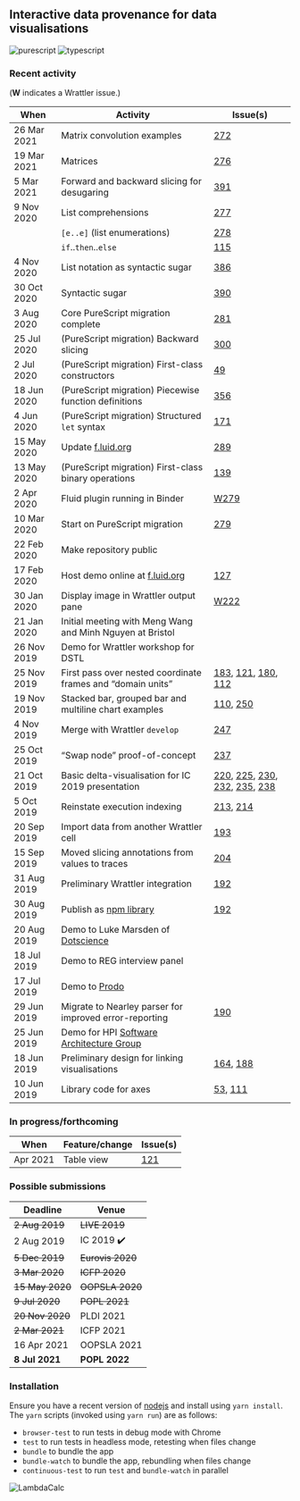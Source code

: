 ## Interactive data provenance for data visualisations

![purescript](https://github.com/explorable-viz/fluid/workflows/purescript/badge.svg)
![typescript](https://github.com/explorable-viz/fluid/workflows/typescript/badge.svg)

### Recent activity

(**W** indicates a Wrattler issue.)

| When | Activity | Issue(s) |
| --- | --- | --- |
| 26 Mar 2021 | Matrix convolution examples | [272](https://github.com/explorable-viz/fluid/issues/272) |
| 19 Mar 2021 | Matrices | [276](https://github.com/explorable-viz/fluid/issues/276) |
| 5 Mar 2021 | Forward and backward slicing for desugaring | [391](https://github.com/explorable-viz/fluid/issues/391) |
| 9 Nov 2020 | List comprehensions | [277](https://github.com/explorable-viz/fluid/issues/277) |
| | `[e..e]` (list enumerations) | [278](https://github.com/explorable-viz/fluid/issues/278) |
| | `if`..`then`..`else` | [115](https://github.com/explorable-viz/fluid/issues/115) |
| 4 Nov 2020 | List notation as syntactic sugar | [386](https://github.com/explorable-viz/fluid/issues/386) |
| 30 Oct 2020 | Syntactic sugar | [390](https://github.com/explorable-viz/fluid/issues/390) |
| 3 Aug 2020 | Core PureScript migration complete | [281](https://github.com/explorable-viz/fluid/issues/281) |
| 25 Jul 2020 | (PureScript migration) Backward slicing | [300](https://github.com/explorable-viz/fluid/issues/300) |
| 2 Jul 2020 | (PureScript migration) First-class constructors | [49](https://github.com/explorable-viz/fluid/issues/49) |
| 18 Jun 2020 | (PureScript migration) Piecewise function definitions | [356](https://github.com/explorable-viz/fluid/issues/356) |
| 4 Jun 2020 | (PureScript migration) Structured `let` syntax | [171](https://github.com/explorable-viz/fluid/issues/171) |
| 15 May 2020 | Update [f.luid.org](http://f.luid.org) | [289](https://github.com/explorable-viz/fluid/issues/289) |
| 13 May 2020 | (PureScript migration) First-class binary operations | [139](https://github.com/explorable-viz/fluid/issues/139) |
| 2 Apr 2020 | Fluid plugin running in Binder | [W279](https://github.com/rolyp/wrattler/wrattler/issues/279) |
| 10 Mar 2020 | Start on PureScript migration | [279](https://github.com/rolyp/lambdacalc/issues/279) |
| 22 Feb 2020 | Make repository public |
| 17 Feb 2020 | Host demo online at [f.luid.org](http://f.luid.org) | [127](https://github.com/rolyp/lambdacalc/issues/127) |
| 30 Jan 2020 | Display image in Wrattler output pane | [W222](https://github.com/wrattler/wrattler/issues/222) |
| 21 Jan 2020 | Initial meeting with Meng Wang and Minh Nguyen at Bristol ||
| 26 Nov 2019 | Demo for Wrattler workshop for DSTL ||
| 25 Nov 2019 | First pass over nested coordinate frames and “domain units” | [183](https://github.com/rolyp/fluid/issues/183), [121](https://github.com/rolyp/fluid/issues/121), [180](https://github.com/rolyp/fluid/issues/180), [112](https://github.com/rolyp/fluid/issues/112) |
| 19 Nov 2019 | Stacked bar, grouped bar and multiline chart examples | [110](https://github.com/rolyp/fluid/issues/110), [250](https://github.com/rolyp/fluid/issues/250) |
| 4 Nov 2019 | Merge with Wrattler `develop` | [247](https://github.com/rolyp/fluid/issues/247) |
| 25 Oct 2019 | “Swap node” proof-of-concept | [237](https://github.com/rolyp/fluid/issues/237) |
| 21 Oct 2019 | Basic delta-visualisation for IC 2019 presentation | [220](https://github.com/rolyp/fluid/issues/220), [225](https://github.com/rolyp/fluid/issues/225), [230](https://github.com/rolyp/fluid/issues/230), [232](https://github.com/rolyp/fluid/issues/232), [235](https://github.com/rolyp/fluid/issues/235), [238](https://github.com/rolyp/fluid/issues/238) |
| 5 Oct 2019 | Reinstate execution indexing | [213](https://github.com/rolyp/fluid/issues/213), [214](https://github.com/rolyp/fluid/issues/214) |
| 20 Sep 2019 | Import data from another Wrattler cell | [193](https://github.com/rolyp/fluid/issues/193) |
| 15 Sep 2019 | Moved slicing annotations from values to traces | [204](https://github.com/rolyp/fluid/issues/204) |
| 31 Aug 2019 | Preliminary Wrattler integration | [192](https://github.com/rolyp/fluid/issues/192) |
| 30 Aug 2019 | Publish as [npm library](https://www.npmjs.com/package/@rolyp/fluid) | [192](https://github.com/rolyp/fluid/issues/192) || 20 August 2019 | Demo to Luke Marsden of [Dotscience](https://dotscience.com/) ||
| 20 Aug 2019 | Demo to Luke Marsden of [Dotscience](https://dotscience.com/) ||
| 18 Jul 2019 | Demo to REG interview panel ||
| 17 Jul 2019 | Demo to [Prodo](https://prodo.ai) ||
| 29 Jun 2019 | Migrate to Nearley parser for improved error-reporting | [190](https://github.com/rolyp/fluid/issues/190) |
| 25 Jun 2019 | Demo for HPI [Software Architecture Group](https://www.hpi.uni-potsdam.de/hirschfeld/index.html)||
| 18 Jun 2019 | Preliminary design for linking visualisations | [164](https://github.com/rolyp/fluid/issues/164), [188](https://github.com/rolyp/fluid/issues/188) |
| 10 Jun 2019 | Library code for axes | [53](https://github.com/rolyp/fluid/issues/53), [111](https://github.com/rolyp/fluid/issues/111) |

### In progress/forthcoming

| When | Feature/change | Issue(s) |
| --- | --- | --- |
| Apr 2021 | Table view | [121](https://github.com/rolyp/fluid/issues/121) |

### Possible submissions

| Deadline    | Venue            |
| --- | --- |
| <s>2 Aug 2019</s> | <s>LIVE 2019</s> |
| 2 Aug 2019 | IC 2019 :heavy_check_mark: |
| <s>5 Dec 2019</s> | <s>Eurovis 2020</s> |
| <s>3 Mar 2020</s> | <s>ICFP 2020</s> |
| <s>15 May 2020</s> | <s>OOPSLA 2020</s> |
| <s>9 Jul 2020</s> | <s>POPL 2021</s> |
| <s>20 Nov 2020</s> | PLDI 2021 |
| <s>2 Mar 2021</s> | ICFP 2021 |
| 16 Apr 2021 | OOPSLA 2021 |
| **8 Jul 2021** | **POPL 2022** |

### Installation

Ensure you have a recent version of [nodejs](https://nodejs.org/en/download/current/) and install using `yarn install`. The `yarn` scripts (invoked using `yarn run`) are as follows:

- `browser-test` to run tests in debug mode with Chrome
- `test` to run tests in headless mode, retesting when files change
- `bundle` to bundle the app
- `bundle-watch` to bundle the app, rebundling when files change
- `continuous-test` to run `test` and `bundle-watch` in parallel

![LambdaCalc](http://i.imgur.com/ERSxpE0.png "LambdaCalc")

